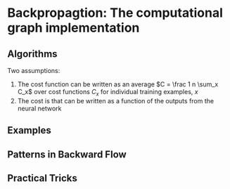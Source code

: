 # Backpropagtion: The computational graph implementation

## Algorithms

Two assumptions:

1. The cost function can be written as an average $C = \frac 1 n \sum_x C_x$ over cost functions $C_x$ for individual training examples, $x$
2. The cost is that can be written as a function of the outputs from the neural network



## Examples



## Patterns in Backward Flow



## Practical Tricks

